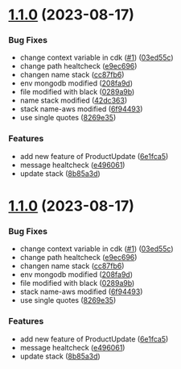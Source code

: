 # [1.1.0](https://github.com/alanjosue97/api_salon/compare/v1.0.3...v1.1.0) (2023-08-17)


### Bug Fixes

* change context variable in cdk ([#1](https://github.com/alanjosue97/api_salon/issues/1)) ([03ed55c](https://github.com/alanjosue97/api_salon/commit/03ed55cd4a078a7655be5d964132a216190805a1))
* change path healtcheck ([e9ec696](https://github.com/alanjosue97/api_salon/commit/e9ec696fe9e02a4372635ee7127b31c3711396a5))
* changen name stack ([cc87fb6](https://github.com/alanjosue97/api_salon/commit/cc87fb6d5962c9a1ec29797825766cacdcd6bd48))
* env mongodb modified ([208fa9d](https://github.com/alanjosue97/api_salon/commit/208fa9d9ac77703ea0b72a4efcaad4f8f804f736))
* file modified with black ([0289a9b](https://github.com/alanjosue97/api_salon/commit/0289a9b9f4b3390b8663d6ccc133b34d904b8c25))
* name stack modified ([42dc363](https://github.com/alanjosue97/api_salon/commit/42dc363a49e03ea798f56eaee4b5b9172a1f429a))
* stack name-aws modified ([6f94493](https://github.com/alanjosue97/api_salon/commit/6f94493cc74b4deb86e15b4a52a1239a5423252f))
* use single quotes ([8269e35](https://github.com/alanjosue97/api_salon/commit/8269e35b0113c07ef24504f72f879bfca2325ea5))


### Features

* add new feature of ProductUpdate ([6e1fca5](https://github.com/alanjosue97/api_salon/commit/6e1fca500347949561582c81a67146633fb401b1))
* message healtcheck ([e496061](https://github.com/alanjosue97/api_salon/commit/e496061b0ab274e4d22066ecbf968363e2960a32))
* update stack ([8b85a3d](https://github.com/alanjosue97/api_salon/commit/8b85a3dec710bf121a2771e36c2104f6a9a2cb24))

# [1.1.0](https://github.com/alanjosue97/api_salon/compare/v1.0.3...v1.1.0) (2023-08-17)


### Bug Fixes

* change context variable in cdk ([#1](https://github.com/alanjosue97/api_salon/issues/1)) ([03ed55c](https://github.com/alanjosue97/api_salon/commit/03ed55cd4a078a7655be5d964132a216190805a1))
* change path healtcheck ([e9ec696](https://github.com/alanjosue97/api_salon/commit/e9ec696fe9e02a4372635ee7127b31c3711396a5))
* changen name stack ([cc87fb6](https://github.com/alanjosue97/api_salon/commit/cc87fb6d5962c9a1ec29797825766cacdcd6bd48))
* env mongodb modified ([208fa9d](https://github.com/alanjosue97/api_salon/commit/208fa9d9ac77703ea0b72a4efcaad4f8f804f736))
* file modified with black ([0289a9b](https://github.com/alanjosue97/api_salon/commit/0289a9b9f4b3390b8663d6ccc133b34d904b8c25))
* stack name-aws modified ([6f94493](https://github.com/alanjosue97/api_salon/commit/6f94493cc74b4deb86e15b4a52a1239a5423252f))
* use single quotes ([8269e35](https://github.com/alanjosue97/api_salon/commit/8269e35b0113c07ef24504f72f879bfca2325ea5))


### Features

* add new feature of ProductUpdate ([6e1fca5](https://github.com/alanjosue97/api_salon/commit/6e1fca500347949561582c81a67146633fb401b1))
* message healtcheck ([e496061](https://github.com/alanjosue97/api_salon/commit/e496061b0ab274e4d22066ecbf968363e2960a32))
* update stack ([8b85a3d](https://github.com/alanjosue97/api_salon/commit/8b85a3dec710bf121a2771e36c2104f6a9a2cb24))

